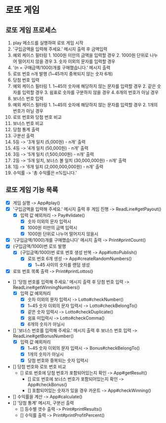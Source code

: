 # 로또 게임

## 로또 게임 프로세스

1. play 메소드를 실행하여 로또 게임 시작
2. '구입금액을 입력해 주세요.' 메시지 출력 후 금액입력
  1. 예외 케이스 필터링
    1. 1000원 미만의 금액을 입력할 경우
    2. 1000원 단위로 나누어 떨어지지 않을 경우
    3. 숫자 이외의 문자를 입력할 경우
3. '(n = 구매금액/1000)개를 구매했습니다.' 메시지 출력
4. 로또 번호 n개 발행 (1~45까지 중복되지 않는 숫자 6개)
5. 당첨 번호 입력
  1. 예외 케이스 필터링
    1. 1~45의 숫자에 해당하지 않는 문자를 입력할 경우
    2. 같은 숫자를 입력할 경우
    3. 쉼표로 숫자를 구분하지 않을 경우
    4. 6개의 번호가 아닐 경우
6. 보너스 번호 입력
  1. 예외 케이스 필터링
    1. 1~45의 숫자에 해당하지 않는 문자를 입력할 경우
    2. 1개의 번호가 아닐 경우
7. 로또 번호와 당첨 번호 비교
8. 보너스 번호 비교
9. 당첨 통계 출력
  1. 구분선 출력
  2. 5등 -> '3개 일치 (5,000원) - n개' 출력
  3. 4등 -> '4개 일치 (50,000원) - n개' 출력
  4. 3등 -> '5개 일치 (1,500,000원) - n개' 출력
  5. 2등 -> '5개 일치, 보너스 볼 일치 (30,000,000원) - n개' 출력
  6. 1등 -> '6개 일치 (2,000,000,000원) - n개' 출력
  7. 수익률 -> '총 수익률은 n%입니다.'

## 로또 게임 기능 목록
- [x] 게임 실행 -> App#play()
- [x] '구입금액을 입력해 주세요.' 메시지 출력 후 게임 진행 -> ReadLine#getPayout()
  - [x] 입력 값 예외처리 -> Pay#vlidate()
    - [x] 숫자 이외의 문자 입력시
    - [x] 1000원 미만의 금액 입력시
    - [x] 1000원 단위로 나누어 떨어지지 않을시
- [x] '(구입금액/1000)개를 구매했습니다' 메시지 출력 -> Print#printCount()
- [x] (구입금액/1000)번 로또 발행
  - [x] (구입금액/1000)번 로또 번호 생성 반복 -> App#lottoPublish()
    - [x] 로또 번호 6개 생성 -> App#createRandomNumbers()
      - [x] 1~45 사이의 숫자를 랜덤 생성
- [x] 로또 번호 목록 출력 -> Print#printLottos()
- [] '당첨 번호를 입력해 주세요.' 메시지 출력 후 당첨 번호 입력 -> ReadLine#getWinningNumbers()
  - [x] 입력 값 예외처리
    - [x] 숫자 이외의 문자 입력시 -> Lotto#checkNumber()
    - [x] 1~45 숫자 이외의 문자 입력시 -> Lotto#checkBelongTo()
    - [x] 같은 숫자 입력시 -> Lotto#checkDuplicate()
    - [x] 쉼표 미입력시 -> Lotto#checkComma()
    - [x] 6개의 숫자가 아닐시
- [] '보너스 번호를 입력해 주세요.' 메시지 출력 후 보너스 번호 입력 -> ReadLine#getBonusNumber()
  - [x] 입력 값 예외처리
    - [x] 1~45 숫자 이외의 문자 입력시 -> Bonus#checkBelongTo()
    - [x] 1개의 숫자가 아닐시
    - [x] 당첨 번호와 중복되는 숫자 입력시
- [] 당첨 번호와 로또 번호 비교
  - [] 로또 번호에 당첨 번호가 포함되어있는지 확인 -> App#getResult()
    - [] 로또 번호에 보너스 번호가 포함되어있는지 확인 -> App#checkBonus()
    - [] 포함되어있는 숫자가 있을 경우 카운트 -> App#checkWinning()
- [] 수익률을 계산 -> App#calculate()
- [] '당첨 통계' 메시지, 구분선 출력
  - [] 등수별 갯수 출력 -> Print#printResults()
  - [] 수익률 출력 -> Print#printProfitPercent()